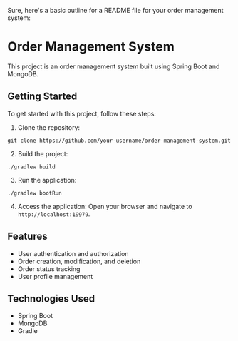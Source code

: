 Sure, here's a basic outline for a README file for your order management system:

# Order Management System

This project is an order management system built using Spring Boot and MongoDB.

## Getting Started

To get started with this project, follow these steps:

1. Clone the repository:
```shell
git clone https://github.com/your-username/order-management-system.git
```

2. Build the project:
```shell
./gradlew build
```

3. Run the application:
```shell
./gradlew bootRun
```

4. Access the application:
Open your browser and navigate to `http://localhost:19979`.

## Features

- User authentication and authorization
- Order creation, modification, and deletion
- Order status tracking
- User profile management

## Technologies Used

- Spring Boot
- MongoDB
- Gradle
